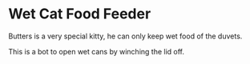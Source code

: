 # Wet Cat Food Feeder
Butters is a very special kitty, he can only keep wet food of the duvets. 

This is a bot to open wet cans by winching the lid off.
